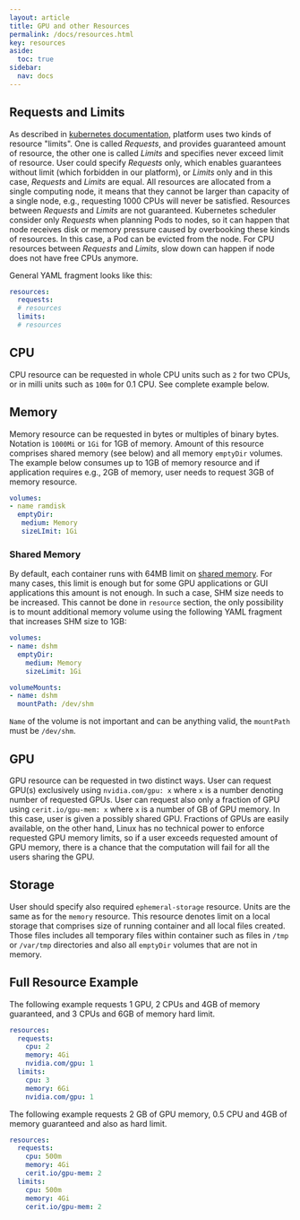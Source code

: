 ```yaml
---
layout: article
title: GPU and other Resources
permalink: /docs/resources.html
key: resources
aside:
  toc: true
sidebar:
  nav: docs
---
```

## Requests and Limits

As described in [kubernetes documentation](https://kubernetes.io/docs/concepts/configuration/manage-resources-containers/), platform uses two kinds of resource "limits". One is called *Requests*, and provides guaranteed amount of resource, the other one is called *Limits* and specifies never exceed limit of resource. User could specify *Requests* only, which enables guarantees without limit (which forbidden in our platform), or *Limits* only and in this case, *Requests* and *Limits* are equal. All resources are allocated from a single computing node, it means that they cannot be larger than capacity of a single node, e.g., requesting 1000 CPUs will never be satisfied. Resources between *Requests* and *Limits* are not guaranteed. Kubernetes scheduler consider only *Requests* when planning Pods to nodes, so it can happen that node receives disk or memory pressure caused by overbooking these kinds of resources. In this case, a Pod can be evicted from the node. For CPU resources between *Requests* and *Limits*, slow down can happen if node does not have free CPUs anymore.

General YAML fragment looks like this:
```yaml
resources:
  requests:
  # resources
  limits:
  # resources
```

## CPU

CPU resource can be requested in whole CPU units such as `2` for two CPUs, or in milli units such as `100m` for 0.1 CPU. See complete example below.

## Memory

Memory resource can be requested in bytes or multiples of binary bytes. Notation is `1000Mi` or `1Gi` for 1GB of memory. Amount of this resource comprises shared memory (see below) and all memory `emptyDir` volumes. The example below consumes up to 1GB of memory resource and if application requires e.g., 2GB of memory, user needs to request 3GB of memory resource.

```yaml
volumes:
- name ramdisk
  emptyDir:
   medium: Memory
   sizeLImit: 1Gi
```

### Shared Memory

By default, each container runs with 64MB limit on [shared memory](https://man7.org/linux/man-pages/man7/shm_overview.7.html). For many cases, this limit is enough but for some GPU applications or GUI applications this amount is not enough. In such a case, SHM size needs to be increased. This cannot be done in `resource` section, the only possibility is to mount additional memory volume using the following YAML fragment that increases SHM size to 1GB:

```yaml
volumes:
- name: dshm
  emptyDir:
    medium: Memory
    sizeLimit: 1Gi

volumeMounts:
- name: dshm
  mountPath: /dev/shm
```

`Name` of the volume is not important and can be anything valid, the `mountPath` must be `/dev/shm`.

## GPU

GPU resource can be requested in two distinct ways. User can request GPU(s) exclusively using `nvidia.com/gpu: x` where `x` is a number denoting number of requested GPUs. User can request also only a fraction of GPU using `cerit.io/gpu-mem: x` where `x` is a number of GB of GPU memory. In this case, user is given a possibly shared GPU. Fractions of GPUs are easily available, on the other hand, Linux has no technical power to enforce requested GPU memory limits, so if a user exceeds requested amount of GPU memory, there is a chance that the computation will fail for all the users sharing the GPU.

## Storage

User should specify also required `ephemeral-storage` resource. Units are the same as for the `memory` resource. This resource denotes limit on a local storage that comprises size of running container and all local files created. Those files includes all temporary files within container such as files in `/tmp` or `/var/tmp` directories and also all `emptyDir` volumes that are not in memory.

## Full Resource Example

The following example requests 1 GPU, 2 CPUs and 4GB of memory guaranteed, and 3 CPUs and 6GB of memory hard limit.

```yaml
resources:
  requests:
    cpu: 2
    memory: 4Gi
    nvidia.com/gpu: 1
  limits:
    cpu: 3
    memory: 6Gi
    nvidia.com/gpu: 1
```

The following example requests 2 GB of GPU memory, 0.5 CPU and 4GB of memory guaranteed and also as hard limit.

```yaml
resources:
  requests:
    cpu: 500m
    memory: 4Gi
    cerit.io/gpu-mem: 2
  limits:
    cpu: 500m
    memory: 4Gi
    cerit.io/gpu-mem: 2
```

